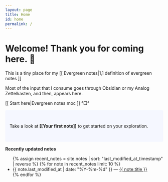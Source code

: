 ```yaml
---
layout: page
title: Home
id: home
permalink: /
---
```


# Welcome! Thank you for coming here. 🌱

This is a tiny place for my [[ Evergreen notes|1,1 definition of evergreen notes ]]

Most of the input that I consume goes through Obsidian or my Analog Zettelkasten, and then, appears here.

[[ Start here|Evergreen notes moc ]] °□°

<p style="padding: 3em 1em; background: #f5f7ff; border-radius: 4px;">
  Take a look at <span style="font-weight: bold">[[Your first note]]</span> to get started on your exploration.
</p>

<strong>Recently updated notes</strong>

<ul>
  {% assign recent_notes = site.notes | sort: "last_modified_at_timestamp" | reverse %}
  {% for note in recent_notes limit: 10 %}
    <li>
      {{ note.last_modified_at | date: "%Y-%m-%d" }} — <a class="internal-link" href="{{ site.baseurl }}{{ note.url }}">{{ note.title }}</a>
    </li>
  {% endfor %}
</ul>

<style>
  .wrapper {
    max-width: 46em;
  }
</style>
